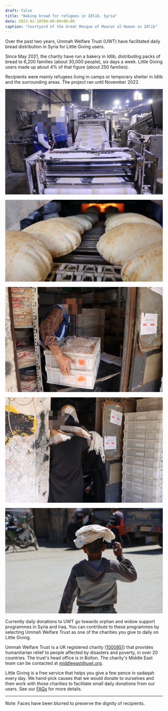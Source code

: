 ```yaml
---
draft: false
title: "Baking bread for refugees in Idlib, Syria"
date: 2023-02-10T00:00:00+00:00
caption: "Courtyard of the Great Mosque of Maarat al-Numan in Idlib"
---
```



Over the past two years, Ummah Welfare Trust (UWT) have facilitated daily bread distribution in Syria for Little Giving users.

Since May 2021, the charity have run a bakery in Idlib, distributing packs of bread to 6,200 families (about 30,000 people), six days a week. Little Giving users made up about 4% of that figure (about 250 families).

Recipients were mainly refugees living in camps or temporary shelter in Idlib and the surrounding areas. The project ran until November 2022.

![Dough is kneaded and shaped with the help of machinery](a.jpg)

![Baked bread comes out of the oven on a conveyor belt for cooling and packaging](b.jpg)

![Packs of bread are loaded onto trays, ready for distribution](c.jpg)

![A woman and young girl arrive to collect a pack of bread](d.jpg)

![A young boy is given a pack of bread to take home](e.jpg)

Currently daily donations to UWT go towards orphan and widow support programmes in Syria and Iraq. You can contribute to these programmes by selecting Ummah Welfare Trust as one of the charities you give to daily on Little Giving.

Ummah Welfare Trust is a UK registered charity ([1000851](https://register-of-charities.charitycommission.gov.uk/charity-search/-/charity-details/1000851)) that provides humanitarian relief to people affected by disasters and poverty, in over 20 countries. The trust's head office is in Bolton. The charity's Middle East team can be contacted at [middleeast@uwt.org](mailto:middleeast@uwt.org).

Little Giving is a free service that helps you give a few pence in sadaqah every day. We hand-pick causes that we would donate to ourselves and then work with those charities to facilitate small daily donations from our users. See our [FAQs](https://www.littlegiving.org/support) for more details.

---

Note: Faces have been blurred to preserve the dignity of recipients.
